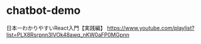 # chatbot-demo
 
 日本一わかりやすいReact入門【実践編】
https://www.youtube.com/playlist?list=PLX8Rsrpnn3IVOk48awq_nKW0aFP0MGpnn